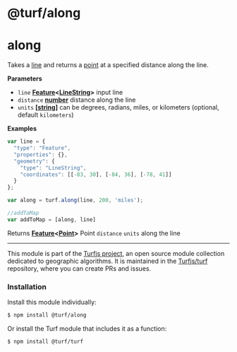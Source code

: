 # @turf/along

# along

Takes a [line](http://geojson.org/geojson-spec.html#linestring) and returns a [point](http://geojson.org/geojson-spec.html#point) at a specified distance along the line.

**Parameters**

-   `line` **[Feature](http://geojson.org/geojson-spec.html#feature-objects)&lt;[LineString](http://geojson.org/geojson-spec.html#linestring)>** input line
-   `distance` **[number](https://developer.mozilla.org/en-US/docs/Web/JavaScript/Reference/Global_Objects/Number)** distance along the line
-   `units` **\[[string](https://developer.mozilla.org/en-US/docs/Web/JavaScript/Reference/Global_Objects/String)]** can be degrees, radians, miles, or kilometers (optional, default `kilometers`)

**Examples**

```javascript
var line = {
  "type": "Feature",
  "properties": {},
  "geometry": {
    "type": "LineString",
    "coordinates": [[-83, 30], [-84, 36], [-78, 41]]
  }
};

var along = turf.along(line, 200, 'miles');

//addToMap
var addToMap = [along, line]
```

Returns **[Feature](http://geojson.org/geojson-spec.html#feature-objects)&lt;[Point](http://geojson.org/geojson-spec.html#point)>** Point `distance` `units` along the line

<!-- This file is automatically generated. Please don't edit it directly:
if you find an error, edit the source file (likely index.js), and re-run
./scripts/generate-readmes in the turf project. -->

---

This module is part of the [Turfjs project](http://turfjs.org/), an open source
module collection dedicated to geographic algorithms. It is maintained in the
[Turfjs/turf](https://github.com/Turfjs/turf) repository, where you can create
PRs and issues.

### Installation

Install this module individually:

```sh
$ npm install @turf/along
```

Or install the Turf module that includes it as a function:

```sh
$ npm install @turf/turf
```
